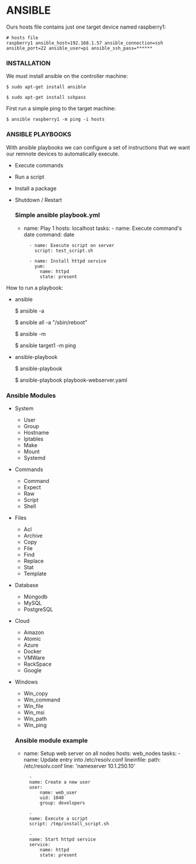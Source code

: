 
# ANSIBLE

Ours hosts file contains just one target device named  raspberry1:

    # hosts file
    raspberry1 ansible_host=192.168.1.57 ansible_connection=ssh ansible_port=22 ansible_user=pi ansible_ssh_pass=******


### INSTALLATION

We must install ansible on the controller machine:

    $ sudo apt-get install ansible   
    
    $ sudo apt-get install sshpass


First run a simple ping to the target machine:

    $ ansible raspberry1 -m ping -i hosts


### ANSIBLE PLAYBOOKS

With ansible playbooks we can configure a set of instructions that we want our remnote devices to automatically execute.

- Execute commands
- Run a script
- Install a package
- Shutdown / Restart

    ### Simple ansible playbook.yml
    -
        name: Play 1
        hosts: localhost
        tasks:
            - name: Execute command's date
              command: date
            
            - name: Execute script on server
              script: test_script.sh
            
            - name: Install httpd service
              yum:
                name: httpd
                state: present


How to run a playbook:


- ansible

    $ ansible <hosts> -a <command>

    $ ansible all -a "/sbin/reboot"

    $ ansible <hosts> -m <module>

    $ ansible target1 -m ping

- ansible-playbook

    $ ansible-playbook <playbook file name>

    $ ansible-playbook playbook-webserver.yaml


### Ansible Modules

- System
    - User
    - Group
    - Hostname
    - Iptables
    - Make
    - Mount
    - Systemd

- Commands
    - Command
    - Expect
    - Raw
    - Script
    - Shell

- Files
    - Acl
    - Archive
    - Copy
    - File
    - Find
    - Replace
    - Stat
    - Template

- Database
    - Mongodb
    - MySQL
    - PostgreSQL

- Cloud
    - Amazon
    - Atomic
    - Azure
    - Docker
    - VMWare
    - RackSpace
    - Google

- Windows
    - Win_copy
    - Win_command
    - Win_file
    - Win_msi
    - Win_path
    - Win_ping

    ### Ansible module example
    -
        name: Setup web server on all nodes
        hosts: web_nodes
        tasks:
            -
            name: Update entry into /etc/resolv.conf
            lineinfile:
                path: /etc/resolv.conf
                line: 'nameserver 10.1.250.10'

            -
            name: Create a new user
            user:
                name: web_user
                uid: 1040
                group: developers

            -
            name: Execute a script
            script: /tmp/install_script.sh

            -
            name: Start httpd service
            service:
                name: httpd
                state: present


